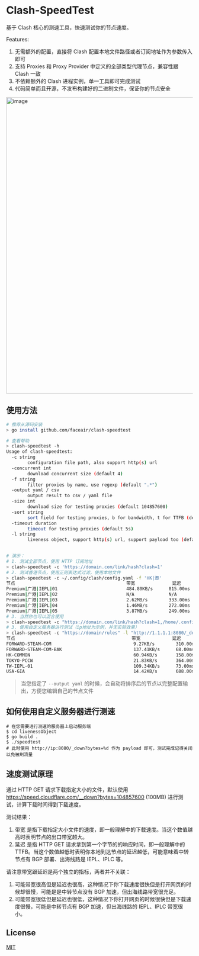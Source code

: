 # Clash-SpeedTest

基于 Clash 核心的测速工具，快速测试你的节点速度。

Features:
1. 无需额外的配置，直接将 Clash 配置本地文件路径或者订阅地址作为参数传入即可
2. 支持 Proxies 和 Proxy Provider 中定义的全部类型代理节点，兼容性跟 Clash 一致
3. 不依赖额外的 Clash 进程实例，单一工具即可完成测试
4. 代码简单而且开源，不发布构建好的二进制文件，保证你的节点安全

<img width="801" alt="image" src="https://user-images.githubusercontent.com/3659110/236233818-d149c5a9-8e62-437f-8c67-55341984184d.png">

## 使用方法

```bash
# 推荐从源码安装
> go install github.com/faceair/clash-speedtest

# 查看帮助
> clash-speedtest -h
Usage of clash-speedtest:
  -c string
        configuration file path, also support http(s) url
  -concurrent int
        download concurrent size (default 4)
  -f string
        filter proxies by name, use regexp (default ".*")
  -output yaml / csv
        output result to csv / yaml file
  -size int
        download size for testing proxies (default 104857600)
  -sort string
        sort field for testing proxies, b for bandwidth, t for TTFB (default "b")
  -timeout duration
        timeout for testing proxies (default 5s)
  -l string
        liveness object, support http(s) url, support payload too (default "https://speed.cloudflare.com/__down?bytes=%d")
        

# 演示：
# 1. 测试全部节点，使用 HTTP 订阅地址
> clash-speedtest -c 'https://domain.com/link/hash?clash=1'
# 2. 测试香港节点，使用正则表达式过滤，使用本地文件
> clash-speedtest -c ~/.config/clash/config.yaml -f 'HK|港'
节点                                        	带宽          	延迟
Premium|广港|IEPL|01                        	484.80KB/s  	815.00ms
Premium|广港|IEPL|02                        	N/A         	N/A
Premium|广港|IEPL|03                        	2.62MB/s    	333.00ms
Premium|广港|IEPL|04                        	1.46MB/s    	272.00ms
Premium|广港|IEPL|05                        	3.87MB/s    	249.00ms
# 3. 当然你也可以混合使用
> clash-speedtest -c "https://domain.com/link/hash?clash=1,/home/.config/clash/config.yaml"
# 3. 使用自定义服务器进行测试（ip地址为示例，并无实际效果）
> clash-speedtest -c "https://domain/rules" -l "http://1.1.1.1:8080/_down?bytes=%d" --size 10200
节点                                            带宽            延迟          
FORWARD-STEAM-COM                               9.27KB/s        310.00ms    
FORWARD-STEAM-COM-BAK                           137.41KB/s      68.00ms     
HK-COMMON                                       60.94KB/s       158.00ms    
TOKYO-PCCW                                      21.83KB/s       364.00ms    
TW-IEPL-01                                      109.34KB/s      73.00ms     
USA-GIA                                         14.42KB/s       688.00ms 
```

> 当您指定了 `--output yaml` 的时候，会自动将排序后的节点以完整配置输出，方便您编辑自己的节点文件

## 如何使用自定义服务器进行测速

```shell
# 在您需要进行测速的服务器上启动服务端
$ cd livenessObject
$ go build .
$ ./speedtest
# 此时使用 http://ip:8080/_down?bytes=%d 作为 payload 即可，测试完成记得关闭以免被刷流量
```

## 速度测试原理

通过 HTTP GET 请求下载指定大小的文件，默认使用 https://speed.cloudflare.com/__down?bytes=104857600 (100MB) 进行测试，计算下载时间得到下载速度。

测试结果：
1. 带宽 是指下载指定大小文件的速度，即一般理解中的下载速度。当这个数值越高时表明节点的出口带宽越大。
2. 延迟 是指 HTTP GET 请求拿到第一个字节的的响应时间，即一般理解中的 TTFB。当这个数值越低时表明你本地到达节点的延迟越低，可能意味着中转节点有 BGP 部署、出海线路是 IEPL、IPLC 等。

请注意带宽跟延迟是两个独立的指标，两者并不关联：
1. 可能带宽很高但是延迟也很高，这种情况下你下载速度很快但是打开网页的时候却很慢，可能是是中转节点没有 BGP 加速，但出海线路带宽很充足。
2. 可能带宽很低但是延迟也很低，这种情况下你打开网页的时候很快但是下载速度很慢，可能是中转节点有 BGP 加速，但出海线路的 IEPL、IPLC 带宽很小。

## License

[MIT](LICENSE)
